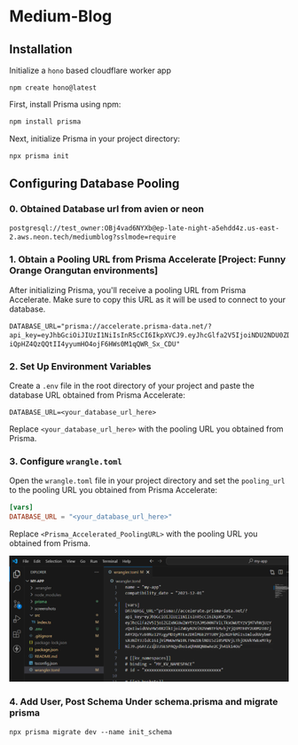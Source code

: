# Medium-Blog


## Installation

Initialize a `hono` based cloudflare worker app 

```
npm create hono@latest 
```

First, install Prisma using npm:

```bash
npm install prisma
```

Next, initialize Prisma in your project directory:

```bash
npx prisma init
```

## Configuring Database Pooling

### 0. Obtained Database url from avien or neon

```
postgresql://test_owner:OBj4vad6NYXb@ep-late-night-a5ehdd4z.us-east-2.aws.neon.tech/mediumblog?sslmode=require
```

### 1. Obtain a Pooling URL from Prisma Accelerate [Project: Funny Orange Orangutan environments]

After initializing Prisma, you'll receive a pooling URL from Prisma Accelerate. Make sure to copy this URL as it will be used to connect to your database.

```
DATABASE_URL="prisma://accelerate.prisma-data.net/?api_key=eyJhbGciOiJIUzI1NiIsInR5cCI6IkpXVCJ9.eyJhcGlfa2V5IjoiNDU2NDU0ZDMtM2RjNC00OTcyLTk3MGUtODIzNTIwZmQ0N2IzIiwidGVuYW50X2lkIjoiOWNjYzA4YjI4MzdjZTY1YzBiNWY2MTg4ZjFjNzg4ODk0ZTdkMjczNDQ4ZWY0MzY4MzNhN2I3ZTMwYzhhYWFhYyIsImludGVybmFsX3NlY3JldCI6IjJmYWI0MWUyLTFiNzItNDQ4Zi04ZGZkLTQyMTllMDI2MTFkYSJ9.-iQpHZ4QzQQtII4yyumHO4ojF6HWs0M1qQWR_Sx_CDU"
```

### 2. Set Up Environment Variables

Create a `.env` file in the root directory of your project and paste the database URL obtained from Prisma Accelerate:

```
DATABASE_URL=<your_database_url_here>
```

Replace `<your_database_url_here>` with the pooling URL you obtained from Prisma.

### 3. Configure `wrangle.toml`

Open the `wrangle.toml` file in your project directory and set the `pooling_url` to the pooling URL you obtained from Prisma Accelerate:

```toml
[vars]
DATABASE_URL = "<your_database_url_here>"
```

Replace `<Prisma_Accelerated_PoolingURL>` with the pooling URL you obtained from Prisma.

![](./screenshots/wrangle.png)


### 4. Add User, Post Schema Under schema.prisma and migrate prisma

```
npx prisma migrate dev --name init_schema
```